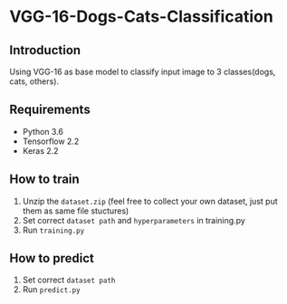 # VGG-16-Dogs-Cats-Classification

## Introduction
Using VGG-16 as base model to classify input image to 3 classes(dogs, cats, others).

## Requirements
- Python 3.6
- Tensorflow 2.2
- Keras 2.2

## How to train
1. Unzip the `dataset.zip` (feel free to collect your own dataset, just put them as same file stuctures)
2. Set correct `dataset path` and `hyperparameters` in training.py
3. Run `training.py`

## How to predict
1. Set correct `dataset path`
1. Run `predict.py`
